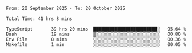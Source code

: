 <!--START_SECTION:waka-->

```abap
From: 20 September 2025 - To: 20 October 2025

Total Time: 41 hrs 8 mins

TypeScript       39 hrs 20 mins  ████████████████████████░   95.64 %
Bash             19 mins         ▒░░░░░░░░░░░░░░░░░░░░░░░░   00.80 %
Env File         8 mins          ░░░░░░░░░░░░░░░░░░░░░░░░░   00.36 %
Makefile         1 min           ░░░░░░░░░░░░░░░░░░░░░░░░░   00.05 %
```

<!--END_SECTION:waka-->

